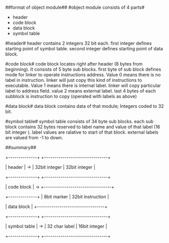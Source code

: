 ##format of object module##
#object module consists of 4 parts#
 * header
 * code block
 * data block
 * symbol table

#header#
header contains 2 integers 32 bit each. first integer defines starting point of symbol table. second 
integer defines starting point of data block.

#code block#
code block locates right after header (8 bytes from beginning).
It consists of 5 byte sub blocks. first byte of sub block defines mode for linker to operate 
instructions address. Value 0 means there is no label in instruction. linker will just copy this kind 
of instructions to executable. Value 1 means there is internal label. linker will copy particular 
label to address field. value 2 means external label. last 4 bytes of each subblock is instruction to 
copy (operated with labels as above)

#data block#
data block contains data of that module; Integers coded to 32 bit.

#symbol table#
symbol table consists of 34 byte sub blocks. each sub block contains 32 bytes reserved to label name 
and value of that label (16 bit integer ). label values are ralative to start of that block. external 
labels are valued from -1 to down.

##summary##

+--------------+    +-------------------------------+

| header       | -> | 32bit integer | 32bit integer |

+--------------+    +-------------------------------+

| code block   | -> +---------------------------------+

+--------------+    | 8bit marker | 32bit instruction |

| data block   |    +---------------------------------+

+--------------+    +-------------------------------+

| symbol table | -> | 32 char label | 16bit integer |

+--------------+    +-------------------------------+
